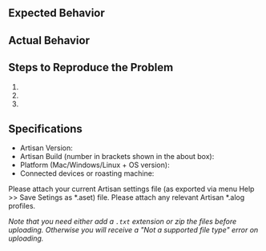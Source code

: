## Expected Behavior


## Actual Behavior


## Steps to Reproduce the Problem

  1. 
  2. 
  3. 

## Specifications

  - Artisan Version:
  - Artisan Build (number in brackets shown in the about box):
  - Platform (Mac/Windows/Linux + OS version):
  - Connected devices or roasting machine:
  
Please attach your current Artisan settings file (as exported via menu Help >> Save Setings as *.aset) file.
Please attach any relevant Artisan *.alog profiles.

_Note that you need either add a `.txt` extension or zip the files before uploading. Otherwise you will receive a "Not a supported file type" error on uploading._
